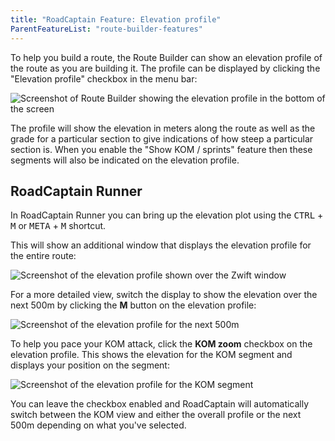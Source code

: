 ```yaml
---
title: "RoadCaptain Feature: Elevation profile"
ParentFeatureList: "route-builder-features"
---
```


To help you build a route, the Route Builder can show an elevation profile of the route as you are building it. The profile can be displayed by clicking the "Elevation profile" checkbox in the menu bar:

![Screenshot of Route Builder showing the elevation profile in the bottom of the screen](/images/elevation-profile.png)

The profile will show the elevation in meters along the route as well as the grade for a particular section to give indications of how steep a particular section is. When you enable the "Show KOM / sprints" feature then these segments will also be indicated on the elevation profile.

## RoadCaptain Runner

In RoadCaptain Runner you can bring up the elevation plot using the <kbd>CTRL</kbd> + <kbd>M</kbd> or <kbd>META</kbd> + <kbd>M</kbd> shortcut.

This will show an additional window that displays the elevation profile for the entire route:

![Screenshot of the elevation profile shown over the Zwift window](/images/elevation-plot-entire-route.png)

For a more detailed view, switch the display to show the elevation over the next 500m by clicking the **M** button on the elevation profile:

![Screenshot of the elevation profile for the next 500m](/images/elevation-plot-next-500m.png)

To help you pace your KOM attack, click the **KOM zoom** checkbox on the elevation profile. This shows the elevation for the KOM segment and displays your position on the segment:

![Screenshot of the elevation profile for the KOM segment](/images/elevation-plot-kom-zoom.png)

You can leave the checkbox enabled and RoadCaptain will automatically switch between the KOM view and either the overall profile or the next 500m depending on what you've selected.